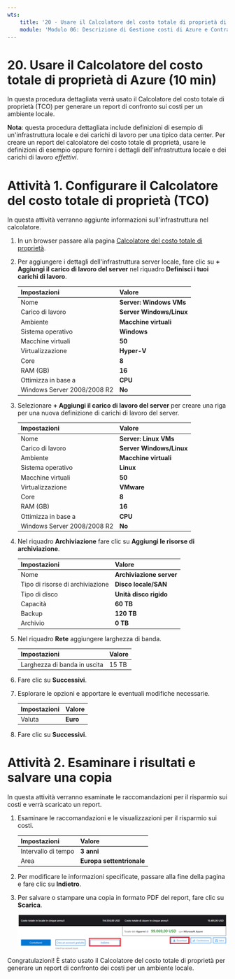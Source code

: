 ```yaml
---
wts:
    title: '20 - Usare il Calcolatore del costo totale di proprietà di Azure (10 min)'
    module: 'Modulo 06: Descrizione di Gestione costi di Azure e Contratti di servizio'
---
```

# 20. Usare il Calcolatore del costo totale di proprietà di Azure (10 min)


In questa procedura dettagliata verrà usato il Calcolatore del costo totale di proprietà (TCO) per generare un report di confronto sui costi per un ambiente locale.

**Nota**: questa procedura dettagliata include definizioni di esempio di un'infrastruttura locale e dei carichi di lavoro per una tipico data center. Per creare un report del calcolatore del costo totale di proprietà, usare le definizioni di esempio oppure fornire i dettagli dell'infrastruttura locale e dei carichi di lavoro *effettivi*.

# Attività 1. Configurare il Calcolatore del costo totale di proprietà (TCO)

In questa attività verranno aggiunte informazioni sull'infrastruttura nel calcolatore. 

1. In un browser passare alla pagina [Calcolatore del costo totale di proprietà](https://azure.microsoft.com/it-it/pricing/tco/calculator/).

2. Per aggiungere i dettagli dell'infrastruttura server locale, fare clic su **+ Aggiungi il carico di lavoro del server** nel riquadro **Definisci i tuoi carichi di lavoro**.

    | Impostazioni | Valore |
    | -- | -- |
    | Nome | **Server: Windows VMs** |
    | Carico di lavoro | **Server Windows/Linux** |
    | Ambiente | **Macchine virtuali** |
    | Sistema operativo | **Windows** |  
    | Macchine virtuali | **50** |
    | Virtualizzazione | **Hyper-V** |
    | Core | **8**|
    | RAM (GB) | **16** |
    | Ottimizza in base a | **CPU** |
    | Windows Server 2008/2008 R2 | **No** |

3. Selezionare **+ Aggiungi il carico di lavoro del server** per creare una riga per una nuova definizione di carichi di lavoro del server. 

    | Impostazioni | Valore |
    | -- | -- |
    | Nome | **Server: Linux VMs** |
    | Carico di lavoro | **Server Windows/Linux** |
    | Ambiente | **Macchine virtuali** |
    | Sistema operativo | **Linux** |  
    | Macchine virtuali | **50** |
    | Virtualizzazione | **VMware** |
    | Core | **8**|
    | RAM (GB) | **16** |
    | Ottimizza in base a | **CPU** |
    | Windows Server 2008/2008 R2 | **No** |

4. Nel riquadro **Archiviazione** fare clic su **Aggiungi le risorse di archiviazione**.

    | Impostazioni | Valore |
    | -- | -- |
    | Nome | **Archiviazione server** |
    | Tipo di risorse di archiviazione | **Disco locale/SAN** |
    | Tipo di disco | **Unità disco rigido** |
    | Capacità | **60 TB** |  
    | Backup | **120 TB** |
    | Archivio | **0 TB** |

5. Nel riquadro **Rete** aggiungere larghezza di banda. 

    | Impostazioni | Valore |
    | -- | -- |
    | Larghezza di banda in uscita | 15 TB|

6. Fare clic su **Successivi**.

7. Esplorare le opzioni e apportare le eventuali modifiche necessarie. 

    | Impostazioni | Valore |
    | -- | -- |
    | Valuta | **Euro** |

8. Fare clic su **Successivi**.

# Attività 2. Esaminare i risultati e salvare una copia

In questa attività verranno esaminate le raccomandazioni per il risparmio sui costi e verrà scaricato un report. 

1. Esaminare le raccomandazioni e le visualizzazioni per il risparmio sui costi.

    | Impostazioni | Valore |
    | -- | -- |
    | Intervallo di tempo| **3 anni** |
    | Area | **Europa settentrionale** |

2. Per modificare le informazioni specificate, passare alla fine della pagina e fare clic su **Indietro**. 

3. Per salvare o stampare una copia in formato PDF del report, fare clic su **Scarica**.

    ![Screenshot del riquadro del report del Calcolatore del costo totale di proprietà in Azure. I campi di input evidenziati e completati indicano come impostare l'intervallo di tempo del Calcolatore del costo totale di proprietà su tre anni e l'area su Europa settentrionale. Un grafo mostra la differenza tra il costo dell'infrastruttura locale e dei carichi di lavoro e il costo ridotto usando Azure.](../images/2001.png)

Congratulazioni! È stato usato il Calcolatore del costo totale di proprietà per generare un report di confronto dei costi per un ambiente locale.
